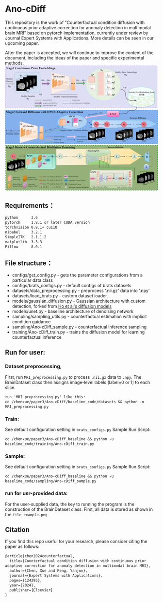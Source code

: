 
Ano-cDiff
===================================
This repository is the work of "Counterfactual condition diffusion with continuous prior adaptive correction for anomaly detection in multimodal brain MRI" based on pytorch implementation, currently under review by Journal Expert Systems with Applications. More details can be seen in our upcoming paper.

After the paper is accepted, we will continue to improve the content of the document, including the ideas of the paper and specific experimental methods.
![image](framework.png)

Requirements：
-----------------------------------
	python 		3.6
	pytorch 	1.8.1 or later CUDA version
	torchvision 0.8.1+ cu110
	nibabel		3.2.1
	SimpleITK	2.1.1.2
	matplotlib	3.3.3
	Pillow		8.0.1
File structure：
-----------------------------------
* configs/get_config.py - gets the parameter configurations from a particular data class
* configs/brats_configs.py - default configs of brats datasets
* datasets/data_preprocessing.py - preprocess '.nii.gz' data into '.npy'
* datasets/load_brats.py - custom dataset loader. 
* models/gaussian_diffusion.py - Gaussian architecture with custom detection, forked from [Ho et al's diffusion models](https://github.com/hojonathanho/diffusion/tree/1e0dceb3b3495bbe19116a5e1b3596cd0706c543)<br />
* models/unet.py - baseline architecture of denoising network
* sampling/sampling_utils.py - counterfactual estimation with implicit condition guidance
* sampling/Ano-cDiff_sample.py - counterfactual inference sampling
* training/Ano-cDiff_train.py - trains the diffusion model for learning counterfactual inference

Run for user:
-----------------------------------
### Dataset preprocessing,
First, run `MRI_preprocessing.py` to process `.nii.gz` data to `.npy`. 
The BrainDataset class then assigns image-level labels (label=0 or 1) to each slice.
	
	run 'MRI_preprocessing.py' like this:
	cd /chenxue/paper3/Ano-cDiff/baseline_code/datasets && python -u MRI_preprocessing.py
        
### Train: 
See default configuration setting in `brats_configs.py`
Sample Run Script:

	cd /chenxue/paper3/Ano-cDiff_baseline && python -u baseline_code/training/Ano-cDiff_train.py

### Sample:
See default configuration setting in `brats_configs.py`
Sample Run Script:

	cd /chenxue/paper3/Ano-cDiff_baseline && python -u baseline_code/sampling/Ano-cDiff_sample.py
 
### run for usr-provided data:
For the user-supplied data, the key to running the program is the construction of the BrainDataset class. First, all data is stored as shown in the `file_example.png`.

Citation
-----------------------------------
If you find this repo useful for your research, please consider citing the paper as follows:
	
	@article{chen2024counterfactual,
	  title={Counterfactual condition diffusion with continuous prior adaptive correction for anomaly detection in multimodal brain MRI},
	  author={Chen, Xue and Peng, Yanjun},
	  journal={Expert Systems with Applications},
	  pages={124295},
	  year={2024},
	  publisher={Elsevier}
	}
 

